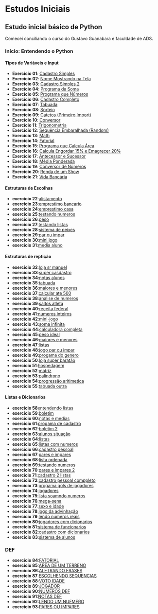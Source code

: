 # Estudos Iniciais

## Estudo inicial básico de Python

Comecei conciliando o curso do Gustavo Guanabara e faculdade de ADS.

### Início: Entendendo o Python

#### Tipos de Variáveis e Input

- **Exercício 01**: [Cadastro Simples](https://github.com/Lucasvinipy/come-o-dos-estudos/blob/main/download/script%20python/01.py)
- **Exercício 02**: [Nome Mostrando na Tela](https://github.com/Lucasvinipy/come-o-dos-estudos/blob/main/download/script%20python/02.py)
- **Exercício 03**: [Cadastro Simples 2](https://github.com/Lucasvinipy/come-o-dos-estudos/blob/main/download/script%20python/03.py)
- **Exercício 04**: [Programa da Soma](https://github.com/Lucasvinipy/come-o-dos-estudos/blob/main/download/script%20python/04.py)
- **Exercício 05**: [Programa que Números](https://github.com/Lucasvinipy/come-o-dos-estudos/blob/main/download/script%20python/05.py)
- **Exercício 06**: [Cadastro Completo](https://github.com/Lucasvinipy/come-o-dos-estudos/blob/main/download/script%20python/06.py)
- **Exercício 07**: [Tabuada](https://github.com/Lucasvinipy/come-o-dos-estudos/blob/main/download/script%20python/07.py)
- **Exercício 08**: [Sorteio](https://github.com/Lucasvinipy/come-o-dos-estudos/blob/main/download/script%20python/08.py)
- **Exercício 09**: [Catetos (Primeiro Import)](https://github.com/Lucasvinipy/come-o-dos-estudos/blob/main/download/script%20python/09.py)
- **Exercício 10**: [Conversor](https://github.com/Lucasvinipy/come-o-dos-estudos/blob/main/download/script%20python/10.py)
- **Exercício 11**: [Trigonometria](https://github.com/Lucasvinipy/come-o-dos-estudos/blob/main/download/script%20python/11.py)
- **Exercício 12**: [Sequência Embaralhada (Random)](https://github.com/Lucasvinipy/come-o-dos-estudos/blob/main/download/script%20python/12.py)
- **Exercício 13**: [Math](https://github.com/Lucasvinipy/come-o-dos-estudos/blob/main/download/script%20python/13.py)
- **Exercício 14**: [Fatorial](https://github.com/Lucasvinipy/come-o-dos-estudos/blob/main/download/script%20python/14.py)
- **Exercício 15**: [Programa que Calcula Área](https://github.com/Lucasvinipy/come-o-dos-estudos/blob/main/download/script%20python/15.py)
- **Exercício 16**: [Calcula Engordar 15% e Emagrecer 20%](https://github.com/Lucasvinipy/come-o-dos-estudos/blob/main/download/script%20python/16.py)
- **Exercício 17**: [Antecessor e Sucessor](https://github.com/Lucasvinipy/come-o-dos-estudos/blob/main/download/script%20python/17.py)
- **Exercício 18**: [Média Ponderada](https://github.com/Lucasvinipy/come-o-dos-estudos/blob/main/download/script%20python/18.py)
- **Exercício 19**: [Conversor de Números](https://github.com/Lucasvinipy/come-o-dos-estudos/blob/main/download/script%20python/19.py)
- **Exercício 20**: [Renda de um Show](https://github.com/Lucasvinipy/come-o-dos-estudos/blob/main/download/script%20python/20.py)
- **Exercício 21**: [Vida Bancária](https://github.com/Lucasvinipy/come-o-dos-estudos/blob/main/download/script%20python/21.py)

#### Estruturas de Escolhas

- **exercicio 22**:[alistamento](https://github.com/Lucasvinipy/come-o-dos-estudos/blob/main/download/script%20python/22.py)
- **exercicio 23**:[emprestimo bancario](https://github.com/Lucasvinipy/come-o-dos-estudos/blob/main/download/script%20python/23.py)
- **exercicio 24**:[emprestimo casa](https://github.com/Lucasvinipy/come-o-dos-estudos/blob/main/download/script%20python/24.py)
- **exercicio 25**:[testando numeros](https://github.com/Lucasvinipy/come-o-dos-estudos/blob/main/download/script%20python/25.py)
- **exercicio 26**:[peso](https://github.com/Lucasvinipy/come-o-dos-estudos/blob/main/download/script%20python/26.py)
- **exercicio 27**:[testando listas](https://github.com/Lucasvinipy/come-o-dos-estudos/blob/main/download/script%20python/27.py)
- **exercicio 28**:[sistema de peixes](https://github.com/Lucasvinipy/come-o-dos-estudos/blob/main/download/script%20python/28.py)
- **exercicio 29**:[par ou impar](https://github.com/Lucasvinipy/come-o-dos-estudos/blob/main/download/script%20python/29.py)
- **exercicio 30**:[mini jogo](https://github.com/Lucasvinipy/come-o-dos-estudos/blob/main/download/script%20python/30.py)
- **exercicio 31**:[media aluno](https://github.com/Lucasvinipy/come-o-dos-estudos/blob/main/download/script%20python/31.py)

#### Estruturas de reptição

- **exercicio 32**:[loja sr manuel](https://github.com/Lucasvinipy/come-o-dos-estudos/blob/main/download/script%20python/32.py)
- **exercicio 33**:[super casdastro](https://github.com/Lucasvinipy/come-o-dos-estudos/blob/main/download/script%20python/33.py)
- **exercicio 34**:[notas alunos](https://github.com/Lucasvinipy/come-o-dos-estudos/blob/main/download/script%20python/34.py)
- **exercicio 35**:[tabuada](https://github.com/Lucasvinipy/come-o-dos-estudos/blob/main/download/script%20python/35.py)
- **exercicio 36**:[maiores e menores](https://github.com/Lucasvinipy/come-o-dos-estudos/blob/main/download/script%20python/36.py)
- **exercicio 37**:[calcular ate 500](https://github.com/Lucasvinipy/come-o-dos-estudos/blob/main/download/script%20python/37.py)
- **exercicio 38**:[analise de numeros](https://github.com/Lucasvinipy/come-o-dos-estudos/blob/main/download/script%20python/38.py)
- **exercicio 39**:[saltos atleta](https://github.com/Lucasvinipy/come-o-dos-estudos/blob/main/download/script%20python/39.py)
- **exercicio 40**:[receita federal](https://github.com/Lucasvinipy/come-o-dos-estudos/blob/main/download/script%20python/40.py)
- **exercicio 41**:[numeros inteiros](https://github.com/Lucasvinipy/come-o-dos-estudos/blob/main/download/script%20python/41.py)
- **exercicio 42**:[mini-jogo](https://github.com/Lucasvinipy/come-o-dos-estudos/blob/main/download/script%20python/42.PY)
- **exercicio 43**:[soma infinita](https://github.com/Lucasvinipy/come-o-dos-estudos/blob/main/download/script%20python/43.PY)
- **exercicio 44**:[calculadora completa](https://github.com/Lucasvinipy/come-o-dos-estudos/blob/main/download/script%20python/44.py)
- **exercicio 45**:[peso ideal](https://github.com/Lucasvinipy/come-o-dos-estudos/blob/main/download/script%20python/45.py)
- **exercicio 46**:[maiores e menores](https://github.com/Lucasvinipy/come-o-dos-estudos/blob/main/download/script%20python/46.py)
- **exercicio 47**:[listas](https://github.com/Lucasvinipy/come-o-dos-estudos/blob/main/download/script%20python/47.py)
- **exercicio 48**:[jogo par ou impar](https://github.com/Lucasvinipy/come-o-dos-estudos/blob/main/download/script%20python/48.py)
- **exercicio 49**:[progama do genero](https://github.com/Lucasvinipy/come-o-dos-estudos/blob/main/download/script%20python/49.py)
- **exercicio 50**:[loja super baratão](https://github.com/Lucasvinipy/come-o-dos-estudos/blob/main/download/script%20python/50.py)
- **exercicio 51**:[hospedagem](https://github.com/Lucasvinipy/come-o-dos-estudos/blob/main/download/script%20python/51.py)
- **exercicio 52**:[matriz](https://github.com/Lucasvinipy/come-o-dos-estudos/blob/main/download/script%20python/52.py)
- **exercicio 53**:[palindrono](https://github.com/Lucasvinipy/come-o-dos-estudos/blob/main/download/script%20python/53.py)
- **exercicio 54**:[progressão aritimetica](https://github.com/Lucasvinipy/come-o-dos-estudos/blob/main/download/script%20python/54.py)
- **exercicio 55**:[tabuada outra](https://github.com/Lucasvinipy/come-o-dos-estudos/blob/main/download/script%20python/56.py)

#### Listas e  Dicionarios 
- **exercicio 58**[entendendo listas](https://github.com/Lucasvinipy/come-o-dos-estudos/blob/main/download/script%20python/58.py)
- **exercicio 59**:[boletim](https://github.com/Lucasvinipy/come-o-dos-estudos/blob/main/download/script%20python/59.PY)
- **exercicio 60**:[notas e medias](https://github.com/Lucasvinipy/come-o-dos-estudos/blob/main/download/script%20python/60.py)
- **exercicio 61**:[progama de cadastro](https://github.com/Lucasvinipy/come-o-dos-estudos/blob/main/download/script%20python/61.py)
- **exercicio 62**:[boletim 2](https://github.com/Lucasvinipy/come-o-dos-estudos/blob/main/download/script%20python/62.py)
- **exercicio 63**:[alunos situação](https://github.com/Lucasvinipy/come-o-dos-estudos/blob/main/download/script%20python/63.PY)
- **exercicio 64**:[listas](https://github.com/Lucasvinipy/come-o-dos-estudos/blob/main/download/script%20python/64.py)
- **exercicio 65**:[listas com numeros](https://github.com/Lucasvinipy/come-o-dos-estudos/blob/main/download/script%20python/65.py)
- **exercicio 66**:[cadastro pessoal](https://github.com/Lucasvinipy/come-o-dos-estudos/blob/main/download/script%20python/66.py)
- **exercicio 67**:[pares e impares](https://github.com/Lucasvinipy/come-o-dos-estudos/blob/main/download/script%20python/67.py)
- **exercicio 68**:[lista ordenada](https://github.com/Lucasvinipy/come-o-dos-estudos/blob/main/download/script%20python/68.py)
- **exercicio 69**:[testando numeros](https://github.com/Lucasvinipy/come-o-dos-estudos/blob/main/download/script%20python/69.py)
- **exercicio 70**:[pares e impares 2](https://github.com/Lucasvinipy/come-o-dos-estudos/blob/main/download/script%20python/70.py)
- **exercicio 71**:[cadastro 2 listas](https://github.com/Lucasvinipy/come-o-dos-estudos/blob/main/download/script%20python/71.py)
- **exercicio 72**:[cadastro pessoal comppleto](https://github.com/Lucasvinipy/come-o-dos-estudos/blob/main/download/script%20python/72.py)
- **exercicio 73**:[progama gols de jogadores](https://github.com/Lucasvinipy/come-o-dos-estudos/blob/main/download/script%20python/73.py)
- **exercicio 74**:[jogadores](https://github.com/Lucasvinipy/come-o-dos-estudos/blob/main/download/script%20python/74.py)
- **exercicio 75**:[lista soamndo numeros](https://github.com/Lucasvinipy/come-o-dos-estudos/blob/main/download/script%20python/75.py)
- **exercicio 76**:[mega-sena](https://github.com/Lucasvinipy/come-o-dos-estudos/blob/main/download/script%20python/76.PY)
- **exercicio 77**:[sexo e idade](https://github.com/Lucasvinipy/come-o-dos-estudos/blob/main/download/script%20python/77.py)
- **exercicio 78**:[jogo da advinhação](https://github.com/Lucasvinipy/come-o-dos-estudos/blob/main/download/script%20python/78.py)
- **exercicio 79**:[lendo numeros reais](https://github.com/Lucasvinipy/come-o-dos-estudos/blob/main/download/script%20python/79.py)
- **exercicio 80**:[jogadores com dicionarios](https://github.com/Lucasvinipy/come-o-dos-estudos/blob/main/download/script%20python/80.py)
- **exercicio 81**:[sistema de funcionarios](https://github.com/Lucasvinipy/come-o-dos-estudos/blob/main/download/script%20python/81.py)
- **exercicio 82**:[cadastro com dicionarios](https://github.com/Lucasvinipy/come-o-dos-estudos/blob/main/download/script%20python/82.py)
- **exercicio 83**:[sistema de alunos](https://github.com/Lucasvinipy/come-o-dos-estudos/blob/main/download/script%20python/83.py)


### DEF

- **exercicio 84**:[FATORIAL  ](https://github.com/Lucasvinipy/come-o-dos-estudos/blob/main/download/script%20python/84.py)
- **exercicio 85**:[AREA DE UM TERRENO](https://github.com/Lucasvinipy/come-o-dos-estudos/blob/main/download/script%20python/85.py)
- **exercicio 86**:[ALETRANDO FRASES](https://github.com/Lucasvinipy/come-o-dos-estudos/blob/main/download/script%20python/86.py)
- **exercicio 87**:[ESCOLHENDO SEQUENCIAS](https://github.com/Lucasvinipy/come-o-dos-estudos/blob/main/download/script%20python/87.py)
- **exercicio 88**:[VOTO IDADE](https://github.com/Lucasvinipy/come-o-dos-estudos/blob/main/download/script%20python/88.py)
- **exercicio 89**:[JOGADOR](https://github.com/Lucasvinipy/come-o-dos-estudos/blob/main/download/script%20python/89.py)
- **exercicio 90**:[NUMEROS DEF](https://github.com/Lucasvinipy/come-o-dos-estudos/blob/main/download/script%20python/90.py)
- **exercicio 91**:[NOTAS DEF](https://github.com/Lucasvinipy/come-o-dos-estudos/blob/main/download/script%20python/91.py)
- **exercicio 92**:[LENDO UM NUEMERO](https://github.com/Lucasvinipy/come-o-dos-estudos/blob/main/download/script%20python/92.py)
- **exercicio 93**:[PARES OU IMPARES](https://github.com/Lucasvinipy/come-o-dos-estudos/blob/main/download/script%20python/93.py)



